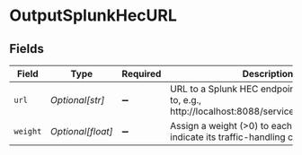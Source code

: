 # OutputSplunkHecURL


## Fields

| Field                                                                                                | Type                                                                                                 | Required                                                                                             | Description                                                                                          |
| ---------------------------------------------------------------------------------------------------- | ---------------------------------------------------------------------------------------------------- | ---------------------------------------------------------------------------------------------------- | ---------------------------------------------------------------------------------------------------- |
| `url`                                                                                                | *Optional[str]*                                                                                      | :heavy_minus_sign:                                                                                   | URL to a Splunk HEC endpoint to send events to, e.g., http://localhost:8088/services/collector/event |
| `weight`                                                                                             | *Optional[float]*                                                                                    | :heavy_minus_sign:                                                                                   | Assign a weight (>0) to each endpoint to indicate its traffic-handling capability                    |